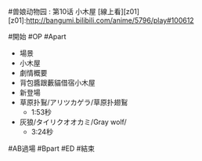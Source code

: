 #兽娘动物园 : 第10话 小木屋
[線上看][z01]
[z01]:http://bangumi.bilibili.com/anime/5796/play#100612

#開始
#OP
#Apart
* 場景
 * 小木屋
* 劇情概要
 * 背包醬跟藪貓借宿小木屋
* 新登場
 * 草原扑鴷/アリツカゲラ/草原扑翅鴷
   * 1:53秒
 * 灰狼/タイリクオオカミ/Gray wolf/
   * 3:24秒
  
 

#AB過場
#Bpart
#ED
#結束


